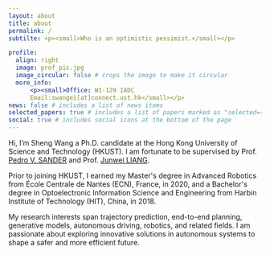 ```yaml
---
layout: about
title: about
permalink: /
subtilte: <p><small>Who is an optimistic pessimist.</small></p>

profile:
  align: right
  image: prof_pic.jpg
  image_circular: false # crops the image to make it circular
  more_info: 
      <p><small>Office: W1-129 IADC
      Email:swangei[at]connect.ust.hk</small></p>
news: false # includes a list of news items
selected_papers: true # includes a list of papers marked as "selected={true}"
social: true # includes social icons at the bottom of the page
---
```


Hi, I’m Sheng Wang a Ph.D. candidate at the Hong Kong University of Science and Technology (HKUST). I am fortunate to be supervised by Prof. [Pedro V. SANDER](https://www.cse.ust.hk/~psander/) and Prof. [Junwei LIANG](https://junweiliang.me/).

Prior to joining HKUST, I earned my Master's degree in Advanced Robotics from École Centrale de Nantes (ECN), France, in 2020, and a Bachelor's degree in Optoelectronic Information Science and Engineering from Harbin Institute of Technology (HIT), China, in 2018.

My research interests span trajectory prediction, end-to-end planning, generative models, autonomous driving, robotics, and related fields. I am passionate about exploring innovative solutions in autonomous systems to shape a safer and more efficient future.
